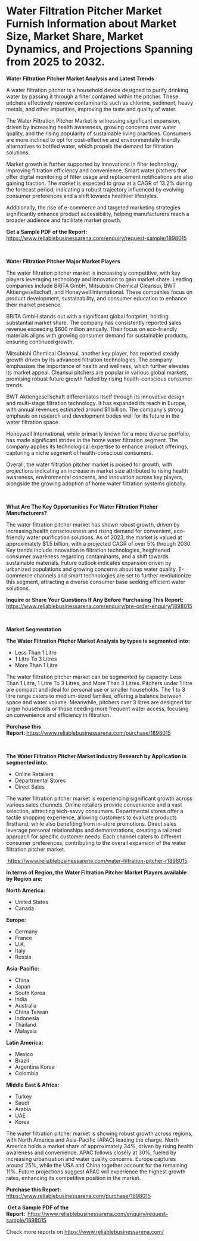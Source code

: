 <p><h1>Water Filtration Pitcher Market Furnish Information about Market Size, Market Share, Market Dynamics, and Projections Spanning from 2025 to 2032.</h1></p><p><strong>Water Filtration Pitcher Market Analysis and Latest Trends</strong></p>
<p><p>A water filtration pitcher is a household device designed to purify drinking water by passing it through a filter contained within the pitcher. These pitchers effectively remove contaminants such as chlorine, sediment, heavy metals, and other impurities, improving the taste and quality of water. </p><p>The Water Filtration Pitcher Market is witnessing significant expansion, driven by increasing health awareness, growing concerns over water quality, and the rising popularity of sustainable living practices. Consumers are more inclined to opt for cost-effective and environmentally friendly alternatives to bottled water, which propels the demand for filtration solutions. </p><p>Market growth is further supported by innovations in filter technology, improving filtration efficiency and convenience. Smart water pitchers that offer digital monitoring of filter usage and replacement notifications are also gaining traction. The market is expected to grow at a CAGR of 13.2% during the forecast period, indicating a robust trajectory influenced by evolving consumer preferences and a shift towards healthier lifestyles. </p><p>Additionally, the rise of e-commerce and targeted marketing strategies significantly enhance product accessibility, helping manufacturers reach a broader audience and facilitate market growth.</p></p>
<p><strong>Get a Sample PDF of the Report:&nbsp;</strong> <a href="https://www.reliablebusinessarena.com/enquiry/request-sample/1898015?utm_campaign=2188&utm_medium=2&utm_source=Github&utm_content=ia&utm_term=04042025&utm_id=water-filtration-pitcher">https://www.reliablebusinessarena.com/enquiry/request-sample/1898015</a></p>
<p>&nbsp;</p>
<p><strong>Water Filtration Pitcher Major Market Players</strong></p>
<p><p>The water filtration pitcher market is increasingly competitive, with key players leveraging technology and innovation to gain market share. Leading companies include BRITA GmbH, Mitsubishi Chemical Cleansui, BWT Aktiengesellschaft, and Honeywell International. These companies focus on product development, sustainability, and consumer education to enhance their market presence.</p><p>BRITA GmbH stands out with a significant global footprint, holding substantial market share. The company has consistently reported sales revenue exceeding $600 million annually. Their focus on eco-friendly materials aligns with growing consumer demand for sustainable products, ensuring continued growth.</p><p>Mitsubishi Chemical Cleansui, another key player, has reported steady growth driven by its advanced filtration technologies. The company emphasizes the importance of health and wellness, which further elevates its market appeal. Cleansui pitchers are popular in various global markets, promising robust future growth fueled by rising health-conscious consumer trends.</p><p>BWT Aktiengesellschaft differentiates itself through its innovative design and multi-stage filtration technology. It has expanded its reach in Europe, with annual revenues estimated around $1 billion. The company’s strong emphasis on research and development bodes well for its future in the water filtration space.</p><p>Honeywell International, while primarily known for a more diverse portfolio, has made significant strides in the home water filtration segment. The company applies its technological expertise to enhance product offerings, capturing a niche segment of health-conscious consumers.</p><p>Overall, the water filtration pitcher market is poised for growth, with projections indicating an increase in market size attributed to rising health awareness, environmental concerns, and innovation across key players, alongside the growing adoption of home water filtration systems globally.</p></p>
<p>&nbsp;</p>
<p><strong>What Are The Key Opportunities For Water Filtration Pitcher Manufacturers?</strong></p>
<p><p>The water filtration pitcher market has shown robust growth, driven by increasing health consciousness and rising demand for convenient, eco-friendly water purification solutions. As of 2023, the market is valued at approximately $1.5 billion, with a projected CAGR of over 5% through 2030. Key trends include innovation in filtration technologies, heightened consumer awareness regarding contaminants, and a shift towards sustainable materials. Future outlook indicates expansion driven by urbanized populations and growing concerns about tap water quality. E-commerce channels and smart technologies are set to further revolutionize this segment, attracting a diverse consumer base seeking efficient water solutions.</p></p>
<p><strong>Inquire or Share Your Questions If Any Before Purchasing This Report:</strong> <a href="https://www.reliablebusinessarena.com/enquiry/pre-order-enquiry/1898015?utm_campaign=2188&utm_medium=2&utm_source=Github&utm_content=ia&utm_term=04042025&utm_id=water-filtration-pitcher">https://www.reliablebusinessarena.com/enquiry/pre-order-enquiry/1898015</a></p>
<p>&nbsp;</p>
<p><strong>Market Segmentation</strong></p>
<p><strong>The Water Filtration Pitcher Market Analysis by types is segmented into:</strong></p>
<p><ul><li>Less Than 1 Litre</li><li>1 Litre To 3 Litres</li><li>More Than 1 Litre</li></ul></p>
<p><p>The water filtration pitcher market can be segmented by capacity: Less Than 1 Litre, 1 Litre To 3 Litres, and More Than 3 Litres. Pitchers under 1 litre are compact and ideal for personal use or smaller households. The 1 to 3 litre range caters to medium-sized families, offering a balance between space and water volume. Meanwhile, pitchers over 3 litres are designed for larger households or those needing more frequent water access, focusing on convenience and efficiency in filtration.</p></p>
<p><strong>Purchase this Report:&nbsp;</strong><a href="https://www.reliablebusinessarena.com/purchase/1898015?utm_campaign=2188&utm_medium=2&utm_source=Github&utm_content=ia&utm_term=04042025&utm_id=water-filtration-pitcher">https://www.reliablebusinessarena.com/purchase/1898015</a></p>
<p>&nbsp;</p>
<p><strong>The Water Filtration Pitcher Market Industry Research by Application is segmented into:</strong></p>
<p><ul><li>Online Retailers</li><li>Departmental Stores</li><li>Direct Sales</li></ul></p>
<p><p>The water filtration pitcher market is experiencing significant growth across various sales channels. Online retailers provide convenience and a vast selection, attracting tech-savvy consumers. Departmental stores offer a tactile shopping experience, allowing customers to evaluate products firsthand, while also benefiting from in-store promotions. Direct sales leverage personal relationships and demonstrations, creating a tailored approach for specific customer needs. Each channel caters to different consumer preferences, contributing to the overall expansion of the water filtration pitcher market.</p></p>
<p><a href="https://www.reliablebusinessarena.com/water-filtration-pitcher-r1898015?utm_campaign=2188&utm_medium=2&utm_source=Github&utm_content=ia&utm_term=04042025&utm_id=water-filtration-pitcher">&nbsp;https://www.reliablebusinessarena.com/water-filtration-pitcher-r1898015</a></p>
<p><strong>In terms of Region, the Water Filtration Pitcher Market Players available by Region are:</strong></p>
<p>
    <p> <strong> North America: </strong>
        <ul>
            <li>United States</li>
            <li>Canada</li>
        </ul>
        </p> 
    <p> <strong> Europe: </strong>
        <ul>
            <li>Germany</li>
            <li>France</li>
            <li>U.K.</li>
            <li>Italy</li>
            <li>Russia</li>
        </ul>
        </p> 
    <p> <strong> Asia-Pacific: </strong>
        <ul>
            <li>China</li>
            <li>Japan</li>
            <li>South Korea</li>
            <li>India</li>
            <li>Australia</li>
            <li>China Taiwan</li>
            <li>Indonesia</li>
            <li>Thailand</li>
            <li>Malaysia</li>
        </ul>
        </p> 
    <p> <strong> Latin America: </strong>
        <ul>
            <li>Mexico</li>
            <li>Brazil</li>
            <li>Argentina Korea</li>
            <li>Colombia</li>
        </ul>
        </p> 
    <p> <strong> Middle East & Africa: </strong>
        <ul>
            <li>Turkey</li>
            <li>Saudi</li>
            <li>Arabia</li>
            <li>UAE</li>
            <li>Korea</li>
        </ul>
    </p>
    </p>
<p><p>The water filtration pitcher market is showing robust growth across regions, with North America and Asia-Pacific (APAC) leading the charge. North America holds a market share of approximately 34%, driven by rising health awareness and convenience. APAC follows closely at 30%, fueled by increasing urbanization and water quality concerns. Europe captures around 25%, while the USA and China together account for the remaining 11%. Future projections suggest APAC will experience the highest growth rates, enhancing its competitive position in the market.</p></p>
<p><strong>Purchase this Report: </strong><a href="https://www.reliablebusinessarena.com/purchase/1898015?utm_campaign=2188&utm_medium=2&utm_source=Github&utm_content=ia&utm_term=04042025&utm_id=water-filtration-pitcher">https://www.reliablebusinessarena.com/purchase/1898015</a></p>
<p>&nbsp;<strong>Get a Sample PDF of the Report:&nbsp;&nbsp;</strong><a href="https://www.reliablebusinessarena.com/enquiry/request-sample/1898015?utm_campaign=2188&utm_medium=2&utm_source=Github&utm_content=ia&utm_term=04042025&utm_id=water-filtration-pitcher">https://www.reliablebusinessarena.com/enquiry/request-sample/1898015</a></p>
<p><strong></strong></p>
<p>Check more reports on <a href="https://www.reliablebusinessarena.com/?utm_campaign=2188&utm_medium=2&utm_source=Github&utm_content=ia&utm_term=04042025&utm_id=water-filtration-pitcher">https://www.reliablebusinessarena.com/</a></p>